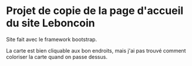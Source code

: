 # Projet de copie de la page d'accueil du site Leboncoin

Site fait avec le framework bootstrap.

La carte est bien cliquable aux bon endroits, mais j'ai pas trouvé comment coloriser la carte quand on passe dessus.
